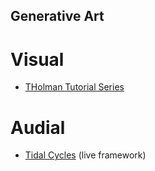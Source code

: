 Generative Art
---

# Visual
- [THolman Tutorial Series](https://generativeartistry.com/tutorials/tiled-lines/)

# Audial
- [Tidal Cycles](https://tidalcycles.org) (live framework)
